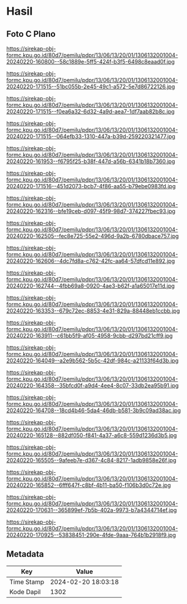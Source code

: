 # Hasil

## Foto C Plano

https://sirekap-obj-formc.kpu.go.id/80d7/pemilu/pdpr/13/06/13/20/01/1306132001004-20240220-160800--58c1889e-5ff5-424f-b3f5-6498c8eaad0f.jpg

https://sirekap-obj-formc.kpu.go.id/80d7/pemilu/pdpr/13/06/13/20/01/1306132001004-20240220-171515--51bc055b-2e45-49c1-a572-5e7d86722126.jpg

https://sirekap-obj-formc.kpu.go.id/80d7/pemilu/pdpr/13/06/13/20/01/1306132001004-20240220-171515--f0ea6a32-6d32-4a9d-aea7-1df7aab82b8c.jpg

https://sirekap-obj-formc.kpu.go.id/80d7/pemilu/pdpr/13/06/13/20/01/1306132001004-20240220-171515--064efb33-1310-447a-b39d-259220321477.jpg

https://sirekap-obj-formc.kpu.go.id/80d7/pemilu/pdpr/13/06/13/20/01/1306132001004-20240220-161953--f6795f25-b38f-447d-a56b-6341b18b7360.jpg

https://sirekap-obj-formc.kpu.go.id/80d7/pemilu/pdpr/13/06/13/20/01/1306132001004-20240220-171516--451d2073-bcb7-4f86-aa55-b79ebe0983fd.jpg

https://sirekap-obj-formc.kpu.go.id/80d7/pemilu/pdpr/13/06/13/20/01/1306132001004-20240220-162316--bfe19ceb-d097-45f9-98d7-374227fbec93.jpg

https://sirekap-obj-formc.kpu.go.id/80d7/pemilu/pdpr/13/06/13/20/01/1306132001004-20240220-162505--fec8e725-55e2-496d-9a2b-6780dbace757.jpg

https://sirekap-obj-formc.kpu.go.id/80d7/pemilu/pdpr/13/06/13/20/01/1306132001004-20240220-162606--4dc7fd8a-c762-42fc-aa64-57dfcd11e892.jpg

https://sirekap-obj-formc.kpu.go.id/80d7/pemilu/pdpr/13/06/13/20/01/1306132001004-20240220-162744--4fbb69a8-0920-4ae3-b62f-a1a65017e11d.jpg

https://sirekap-obj-formc.kpu.go.id/80d7/pemilu/pdpr/13/06/13/20/01/1306132001004-20240220-163353--679c72ec-8853-4e31-829a-88448eb1ccbb.jpg

https://sirekap-obj-formc.kpu.go.id/80d7/pemilu/pdpr/13/06/13/20/01/1306132001004-20240220-163911--c61bb5f9-af05-4958-9cbb-d297bd21cff9.jpg

https://sirekap-obj-formc.kpu.go.id/80d7/pemilu/pdpr/13/06/13/20/01/1306132001004-20240220-164049--a2e9b562-5b5c-42df-984c-a21133f64d3b.jpg

https://sirekap-obj-formc.kpu.go.id/80d7/pemilu/pdpr/13/06/13/20/01/1306132001004-20240220-164358--35bfcd0f-a9d4-4ee4-8c07-33db2ea95b91.jpg

https://sirekap-obj-formc.kpu.go.id/80d7/pemilu/pdpr/13/06/13/20/01/1306132001004-20240220-164708--18cd4b46-5da4-46db-b581-3b9c09ad38ac.jpg

https://sirekap-obj-formc.kpu.go.id/80d7/pemilu/pdpr/13/06/13/20/01/1306132001004-20240220-165128--882df050-f841-4a37-a6c8-559d1236d3b5.jpg

https://sirekap-obj-formc.kpu.go.id/80d7/pemilu/pdpr/13/06/13/20/01/1306132001004-20240220-165505--9afeeb7e-d367-4c84-8217-1adb9858e26f.jpg

https://sirekap-obj-formc.kpu.go.id/80d7/pemilu/pdpr/13/06/13/20/01/1306132001004-20240220-165852--6fff647f-c8bf-4b11-ba50-f106b3d0c72e.jpg

https://sirekap-obj-formc.kpu.go.id/80d7/pemilu/pdpr/13/06/13/20/01/1306132001004-20240220-170631--365899ef-7b5b-402a-9973-b7a4344714ef.jpg

https://sirekap-obj-formc.kpu.go.id/80d7/pemilu/pdpr/13/06/13/20/01/1306132001004-20240220-170925--53838451-290e-4fde-9aaa-764b1b2918f9.jpg


## Metadata

| Key        | Value               |
| ---------- | ------------------- |
| Time Stamp | 2024-02-20 18:03:18 |
| Kode Dapil | 1302                |



